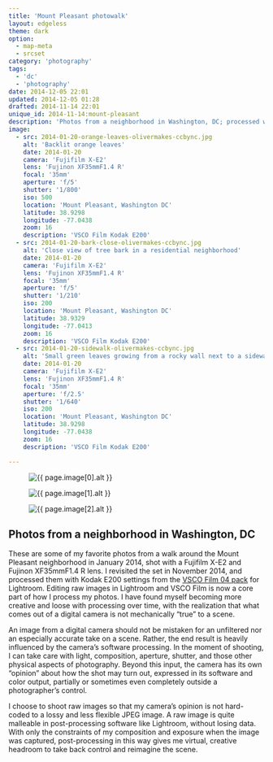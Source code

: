 ```yaml
---
title: 'Mount Pleasant photowalk'
layout: edgeless
theme: dark
option:
  - map-meta
  - srcset
category: 'photography'
tags:
  - 'dc'
  - 'photography'
date: 2014-12-05 22:01
updated: 2014-12-05 01:28
drafted: 2014-11-14 22:01
unique_id: 2014-11-14:mount-pleasant
description: 'Photos from a neighborhood in Washington, DC; processed with VSCO Film 04.'
image:
  - src: 2014-01-20-orange-leaves-olivermakes-ccbync.jpg
    alt: 'Backlit orange leaves'
    date: 2014-01-20
    camera: 'Fujifilm X-E2'
    lens: 'Fujinon XF35mmF1.4 R'
    focal: '35mm'
    aperture: 'f/5'
    shutter: '1/800'
    iso: 500
    location: 'Mount Pleasant, Washington DC'
    latitude: 38.9298
    longitude: -77.0438
    zoom: 16
    description: 'VSCO Film Kodak E200'
  - src: 2014-01-20-bark-close-olivermakes-ccbync.jpg
    alt: 'Close view of tree bark in a residential neighborhood'
    date: 2014-01-20
    camera: 'Fujifilm X-E2'
    lens: 'Fujinon XF35mmF1.4 R'
    focal: '35mm'
    aperture: 'f/5'
    shutter: '1/210'
    iso: 200
    location: 'Mount Pleasant, Washington DC'
    latitude: 38.9329
    longitude: -77.0413
    zoom: 16
    description: 'VSCO Film Kodak E200'
  - src: 2014-01-20-sidewalk-olivermakes-ccbync.jpg
    alt: 'Small green leaves growing from a rocky wall next to a sidewalk'
    date: 2014-01-20
    camera: 'Fujifilm X-E2'
    lens: 'Fujinon XF35mmF1.4 R'
    focal: '35mm'
    aperture: 'f/2.5'
    shutter: '1/640'
    iso: 200
    location: 'Mount Pleasant, Washington DC'
    latitude: 38.9298
    longitude: -77.0438
    zoom: 16
    description: 'VSCO Film Kodak E200'

---
```


<figure class="image--wide">
  <img
    src="{{ site.image_url }}/{{ page.image[0].src }}"
    sizes="{{ site.wide-sizes }}"
    srcset="{% for srcset1440 in site.srcset1440 %}{{ site.image_url }}/{{ site.srcset1440[forloop.index0] }}/{{ page.image[0].src }} {{ site.srcset1440[forloop.index0] }}w{% if forloop.last == false %}, {% endif %}{% endfor %}"
    alt="{{ page.image[0].alt }}">
</figure>

<figure class="image--wide">
  <img
    src="{{ site.image_url }}/{{ page.image[1].src }}"
    sizes="{{ site.wide-sizes }}"
    srcset="{% for srcset1440 in site.srcset1440 %}{{ site.image_url }}/{{ site.srcset1440[forloop.index0] }}/{{ page.image[1].src }} {{ site.srcset1440[forloop.index0] }}w{% if forloop.last == false %}, {% endif %}{% endfor %}"
    alt="{{ page.image[1].alt }}">
</figure>


<figure class="image--wide">
  <img
    src="{{ site.image_url }}/{{ page.image[2].src }}"
    sizes="{{ site.wide-sizes }}"
    srcset="{% for srcset1440 in site.srcset1440 %}{{ site.image_url }}/{{ site.srcset1440[forloop.index0] }}/{{ page.image[2].src }} {{ site.srcset1440[forloop.index0] }}w{% if forloop.last == false %}, {% endif %}{% endfor %}"
    alt="{{ page.image[2].alt }}">
</figure>

<section class="essay">
<h2>Photos from a neighborhood in Washington, DC</h2>
<p>These are some of my favorite photos from a walk around the Mount Pleasant neighborhood in January 2014, shot with a Fujifilm X-E2 and Fujinon XF35mmF1.4 R lens. I revisited the set in <time datetime="2014-11-14 21:00">November 2014</time>, and processed them with Kodak E200 settings from the <a href="http://vsco.co/film/04/lightroom">VSCO Film 04 pack</a> for Lightroom. Editing raw images in Lightroom and VSCO Film is now a core part of how I process my photos. I have found myself becoming more creative and loose with processing over time, with the realization that what comes out of a digital camera is not mechanically “true” to a scene.</p>
<p>An image from a digital camera should not be mistaken for an unfiltered nor an especially accurate take on a scene. Rather, the end result is heavily influenced by the camera’s software processing. In the moment of shooting, I can take care with light, composition, aperture, shutter, and those other physical aspects of photography. Beyond this input, the camera has its own “opinion” about how the shot may turn out, expressed in its software and color output, partially or sometimes even completely outside a photographer’s control.</p>
<p>I choose to shoot raw images so that my camera’s opinion is not hard-coded to a lossy and less flexible JPEG image. A raw image is quite malleable in post-processing software like Lightroom, without losing data. With only the constraints of my composition and exposure when the image was captured, post-processing in this way gives me virtual, creative headroom to take back control and reimagine the scene.</p>
</section>
